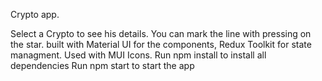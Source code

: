 Crypto app. 

Select a Crypto to see his details.
You can mark the line with pressing on the star.
built with Material UI for the components, Redux Toolkit for state managment.
Used with MUI Icons. 
Run npm install to install all dependencies
Run npm start to start the app